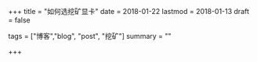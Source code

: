 +++ 
title = "如何选挖矿显卡"
date = 2018-01-22 
lastmod = 2018-01-13 
draft = false

tags = ["博客","blog", "post", "挖矿"] 
summary = ""

+++


